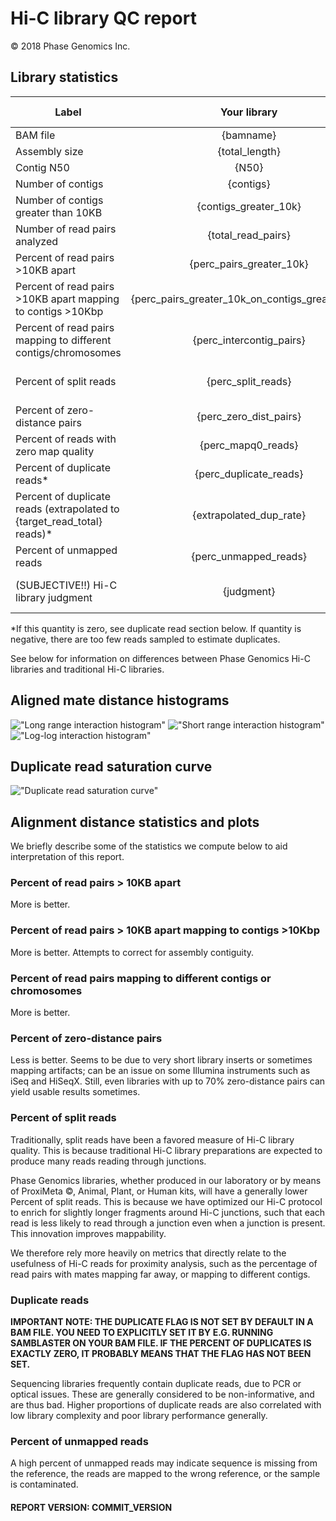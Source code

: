 # Hi-C library QC report

&copy; 2018 Phase Genomics Inc.

## Library statistics
<center>

| Label                                                           | Your library          | Expected values                               |
|-----------------------------------------------------------------|:---------------------:|----------------------------------------------:|
| BAM file                                                        | {bamname}         | N/A                                           |
| Assembly size                                                   | {total_length}             | N/A                                           |
| Contig N50                                                      | {N50}                   | N/A                                           |
| Number of contigs                                               | {contigs}           | N/A                                           |
| Number of contigs greater than 10KB                             | {contigs_greater_10k}   | N/A                                           |
| Number of read pairs analyzed                                   | {total_read_pairs}             | N/A                                           |
| Percent of read pairs >10KB apart                              | {perc_pairs_greater_10k}        | 1-15%                                    |
| Percent of read pairs >10KB apart mapping to contigs >10Kbp    | {perc_pairs_greater_10k_on_contigs_greater_10k} | 1-15%                                   |
| Percent of read pairs mapping to different contigs/chromosomes | {perc_intercontig_pairs} | 1-6% (contigs)<br>1-20% (chromosomes)      |
| Percent of split reads                                         | {perc_split_reads}       | 1-10% (PG libraries) 30%+ (other libraries) |
| Percent of zero-distance pairs                                 | {perc_zero_dist_pairs}       | 0-20%                                        |
| Percent of reads with zero map quality                         | {perc_mapq0_reads}           | 0-10%                                        |
| Percent of duplicate reads*                                    | {perc_duplicate_reads}        | 0-10%                                        |
| Percent of duplicate reads (extrapolated to {target_read_total} reads)* | {extrapolated_dup_rate} | 0-50%                               |
| Percent of unmapped reads                                      | {perc_unmapped_reads} | 0-10%                               |
| (SUBJECTIVE!!) Hi-C library judgment                            | {judgment}             | pass/fail/mixed-results/low-signal           |
</center>

*If this quantity is zero, see duplicate read section below. If quantity is negative, there are too few reads sampled to estimate duplicates.

See below for information on differences between Phase Genomics Hi-C libraries and traditional Hi-C libraries.


## Aligned mate distance histograms

!["Long range interaction histogram"]({long_hist})
!["Short range interaction histogram"]({short_hist})
!["Log-log interaction histogram"]({log_log_hist})

## Duplicate read saturation curve

!["Duplicate read saturation curve"]({dup_sat_curve})

## Alignment distance statistics and plots
We briefly describe some of the statistics we compute below to aid interpretation of this report.

### Percent of read pairs > 10KB apart
More is better.

### Percent of read pairs > 10KB apart mapping to contigs >10Kbp
More is better. Attempts to correct for assembly contiguity.

### Percent of read pairs mapping to different contigs or chromosomes
More is better.

### Percent of zero-distance pairs
Less is better. Seems to be due to very short library inserts or sometimes mapping artifacts; can be an issue on some Illumina instruments such as iSeq and HiSeqX. Still, even libraries with up to 70% zero-distance pairs can yield usable results sometimes.

### Percent of split reads
Traditionally, split reads have been a favored measure of Hi-C library quality. This is because traditional Hi-C library preparations are expected to produce many reads reading through junctions.

Phase Genomics libraries, whether produced in our laboratory or by means of ProxiMeta &copy;, Animal, Plant, or Human kits, will have a generally lower Percent of split reads. This is because we have optimized our Hi-C protocol to enrich for slightly longer fragments around Hi-C junctions, such that each read is less likely to read through a junction even when a junction is present. This innovation improves mappability.

We therefore rely more heavily on metrics that directly relate to the usefulness of Hi-C reads for proximity analysis, such as the percentage of read pairs with mates mapping far away, or mapping to different contigs.

### Duplicate reads
**IMPORTANT NOTE: THE DUPLICATE FLAG IS NOT SET BY DEFAULT IN A BAM FILE. YOU NEED TO EXPLICITLY SET IT BY E.G. RUNNING SAMBLASTER ON YOUR BAM FILE. IF THE PERCENT OF DUPLICATES IS EXACTLY ZERO, IT PROBABLY MEANS THAT THE FLAG HAS NOT BEEN SET.**

Sequencing libraries frequently contain duplicate reads, due to PCR or optical issues. These are generally considered to be non-informative, and are thus bad. Higher proportions of duplicate reads are also correlated with low library complexity and poor library performance generally.

### Percent of unmapped reads
A high percent of unmapped reads may indicate sequence is missing from the reference, the reads are mapped to the wrong reference, or the sample is contaminated.

#### REPORT VERSION: COMMIT_VERSION
